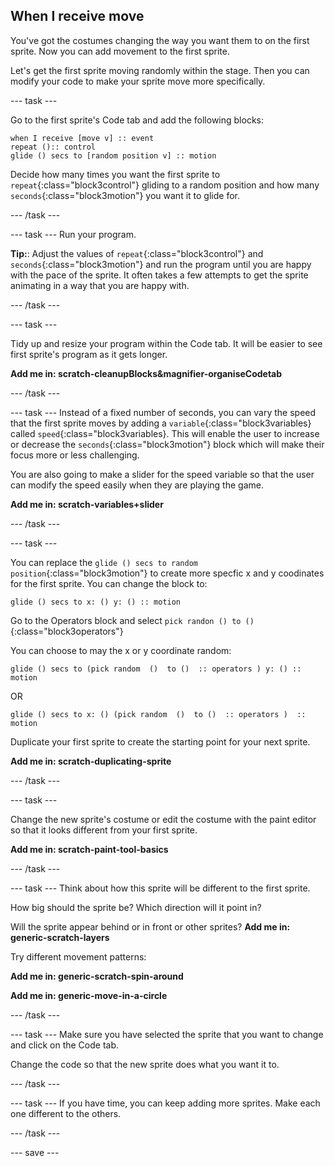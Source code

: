 ## When I receive move
You've got the costumes changing the way you want them to on the first sprite. Now you can add movement to the first sprite.

Let's get the first sprite moving randomly within the stage. Then you can modify your code to make your sprite move more specifically.

--- task ---

Go to the first sprite's Code tab and add the following blocks:

```blocks3
when I receive [move v] :: event
repeat ():: control
glide () secs to [random position v] :: motion
```

Decide how many times you want the first sprite to `repeat`{:class="block3control"} gliding to a random position and how many `seconds`{:class="block3motion"} you want it to glide for.

--- /task ---

--- task ---
Run your program.

**Tip:**: Adjust the values of `repeat`{:class="block3control"} and `seconds`{:class="block3motion"} and run the program until you are happy with the pace of the sprite. It often takes a few attempts to get the sprite animating in a way that you are happy with.

--- /task ---

--- task ---

Tidy up and resize your program within the Code tab. It will be easier to see first sprite's program as it gets longer.

**Add me in: scratch-cleanupBlocks&magnifier-organiseCodetab**

--- /task ---

--- task ---
Instead of a fixed number of seconds, you can vary the speed that the first sprite moves by adding a `variable`{:class="block3variables} called `speed`{:class="block3variables}. This will enable the user to increase or decrease the `seconds`{:class="block3motion"} block which will make their focus more or less  challenging.

You are also going to make a slider for the speed variable so that the user can modify the speed easily when they are playing the game.

**Add me in: scratch-variables+slider**

--- /task ---

--- task ---

You can replace the `glide () secs to random position`{:class="block3motion"} to create more specfic x and y coodinates for the first sprite. You can change the block to:
```blocks3
glide () secs to x: () y: () :: motion
```
Go to the Operators block and select `pick randon () to ()`{:class="block3operators"} 

You can choose  to may the  x or y coordinate random:
```blocks3
glide () secs to (pick random  ()  to ()  :: operators ) y: () :: motion
```
OR
```blocks3
glide () secs to x: () (pick random  ()  to ()  :: operators )  :: motion
```

Duplicate your first sprite to create the starting point for your next sprite.

**Add me in: scratch-duplicating-sprite**

--- /task ---

--- task ---

Change the new sprite's costume or edit the costume with the paint editor so that it looks different from your first sprite. 

**Add me in: scratch-paint-tool-basics**


--- /task ---

--- task ---
Think about how this sprite will be different to the first sprite. 

How big should the sprite be? 
Which direction will it point in?

Will the sprite appear behind or in front or other sprites?
**Add me in: generic-scratch-layers**

Try different movement patterns: 

**Add me in: generic-scratch-spin-around**

**Add me in: generic-move-in-a-circle**

--- /task ---


--- task ---
Make sure you have selected the sprite that you want to change and click on the Code tab.

Change the code so that the new sprite does what you want it to.

--- /task ---

--- task ---
If you have time, you can keep adding more sprites. Make each one different to the others. 

--- /task ---

--- save ---

